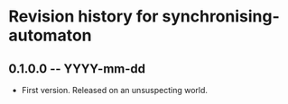 # Revision history for synchronising-automaton

## 0.1.0.0 -- YYYY-mm-dd

* First version. Released on an unsuspecting world.
